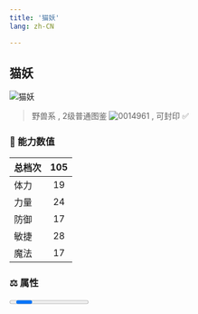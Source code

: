 ```yaml
---
title: '猫妖'
lang: zh-CN

---
```



## 猫妖

![猫妖](https://user-images.githubusercontent.com/78347270/115937690-6e44f600-a4d3-11eb-9306-9a4594d97f0c.gif) 

> 野兽系 , 2级普通图鉴 ![0014961](https://user-images.githubusercontent.com/78347270/115963859-4ea5e000-a55c-11eb-84e2-5fee99d1fbb6.gif) , 可封印 ✅ 


### 💪 能力数值

| 总档次       | 105            |
| :----------- |:-------------:|
| 体力      | 19   <Stars :number="2" />  |
| 力量      | 24   <Stars :number="2.5" />  |
| 防御      | 17  <Stars :number="1.5" />  | 
| 敏捷      | 28  <Stars :number="3" />  | 
| 魔法      | 17  <Stars :number="1.5" />   | 


### ⚖️ 属性


<Progress earth :number="0" />

<Progress water :number="7" />

<Progress fire :number="3" />

<Progress wind :number="0" />

### ✨ 技能栏 <Strong>9个</Strong>

- 攻击
- 防御


### 👶 1级出现点

无



